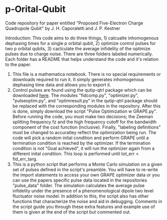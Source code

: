 # p-Orital-Qubit
Code repository for paper entitled "Proposed Five-Electron Charge Quadrupole Qubit" by J. H. Caporaletti and J. P. Kestner

Introduction: This code aims to do three things, 1) calcualte inhomogenous dephasing times for a single p orbital qubit, 2) optimize control pulses for two p orbital qubits, 3) caclculate the average infidelity of the optimize pulses due to charge noise. There are three folders labeled numerically. Each folder has a README that helps understand the code and it's relation to the paper.

1) This file is a mathematica notebook. There is no special requirements or downloads required to run it. It simply generates inhomogenous dephasing time data and allows you to export it.
2) Control pulses are found using the qutip-qtrl package which can be downloaded [here](https://qutip-qtrl.readthedocs.io/en/stable/installation.html). The modules "fidcomp.py", "optimizer.py", "pulseoptim.py", and "optimresult.py" in the qutip-qtrl
   package should be replaced with the corresponding modules in the repository. After this is done, simply download the script "Pulse Optimization w GRAPE.py". Before running the code, you must make two decisions; the Zeeman splitting frequency fz and the
   high frequency cutoff for the bandwidth component of the cost function (inclusive). Finally, "labeling definitions" must be changed to accuratley reflect the optimization being run. The code will pick a random inital condition and perform GRAPE until a
   termination condition is reached by the optimizer. If the termination condition is not "Goal achieved", it will run the optimizer again from a different inital condition. This loop is performed until tot_err < fid_err_targ.
3) This is a python script that performs a Monte Carlo simulation on a given set of pulses defined in the script's preamble. You will have to re-write the import statements to access your own GRAPE optimizer data or you can use the papers specific pulse data located in the repositories "pulse_data" folder. The simulation calculates the average pulse infidelity under the presence of a phenomenological dipole two level fluctuator noise model. In addition to this, the script also has other functions that characterize the noise and aid in debugging. Comments in the script guide you through these extra features and example use of them is given at the end of the script but commented out.
   
